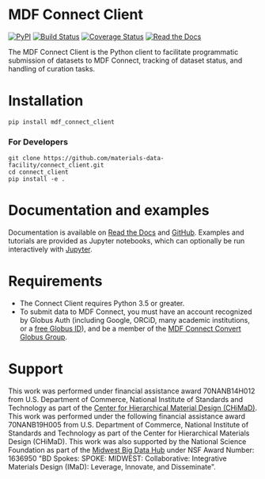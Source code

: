 # MDF Connect Client
[![PyPI](https://img.shields.io/pypi/v/mdf_connect_client.svg)](https://pypi.python.org/pypi/mdf-connect-client) [![Build Status](https://travis-ci.org/materials-data-facility/connect_client.svg?branch=master)](https://travis-ci.org/materials-data-facility/connect_client) [![Coverage Status](https://coveralls.io/repos/github/materials-data-facility/connect_client/badge.svg?branch=master)](https://coveralls.io/github/materials-data-facility/connect_client?branch=master) [![Read the Docs](https://readthedocs.org/projects/mdf-connect-client/badge/?version=master)](http://mdf-connect-client.readthedocs.io/en/master/)

The MDF Connect Client is the Python client to facilitate programmatic submission of datasets to MDF Connect, tracking of dataset status, and handling of curation tasks.

# Installation

```
pip install mdf_connect_client
```

### For Developers
```
git clone https://github.com/materials-data-facility/connect_client.git
cd connect_client
pip install -e .
```

# Documentation and examples
Documentation is available on [Read the Docs](https://mdf-connect-client.readthedocs.io/) and [GitHub](https://github.com/materials-data-facility/connect_client/tree/master/docs/). Examples and tutorials are provided as Jupyter notebooks, which can optionally be run interactively with [Jupyter](http://jupyter.org/).


# Requirements
* The Connect Client requires Python 3.5 or greater.
* To submit data to MDF Connect, you must have an account recognized by Globus Auth (including Google, ORCiD, many academic institutions, or a [free Globus ID](https://www.globusid.org/create)), and be a member of the [MDF Connect Convert Globus Group](https://app.globus.org/groups/cc192dca-3751-11e8-90c1-0a7c735d220a).


# Support
This work was performed under financial assistance award 70NANB14H012 from U.S. Department of Commerce, National Institute of Standards and Technology as part of the [Center for Hierarchical Material Design (CHiMaD)](http://chimad.northwestern.edu). This work was performed under the following financial assistance award 70NANB19H005 from U.S. Department of Commerce, National Institute of Standards and Technology as part of the Center for Hierarchical Materials Design (CHiMaD). This work was also supported by the National Science Foundation as part of the [Midwest Big Data Hub](http://midwestbigdatahub.org) under NSF Award Number: 1636950 "BD Spokes: SPOKE: MIDWEST: Collaborative: Integrative Materials Design (IMaD): Leverage, Innovate, and Disseminate".
